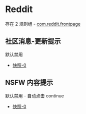 # Reddit

存在 2 规则组 - [com.reddit.frontpage](/src/apps/com.reddit.frontpage.ts)

## 社区消息-更新提示

默认禁用

- [快照-0](https://i.gkd.li/import/13649914)

## NSFW 内容提示

默认禁用 - 自动点击 continue

- [快照-0](https://i.gkd.li/import/13649992)

